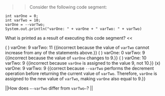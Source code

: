 >>Consider the following code segment:</p>
<pre><code class="java language-java">int varOne = 0;
int varTwo = 10;
varOne = --varTwo;
System.out.println("varOne: " + varOne + " varTwo: " + varTwo)
</code></pre>
<p>What is printed as a result of executing this code segment? <<

( ) varOne: 9 varTwo: 11 {{incorrect because the value of <code>varTwo</code> cannot increase from any of the statements above.}}
( ) varOne: 0 varTwo: 9 {{incorrect because the value of <code>varOne</code> changes to 9.}}
( ) varOne: 10 varTwo: 9 {{incorrect because <code>varOne</code> is assigned to the value 9, not 10.}}
(x) varOne: 9 varTwo: 9 {{correct because <code>--varTwo</code> performs the decrement operation before returning the current value of <code>varTwo</code>. Therefore, <code>varOne</code> is assigned to the new value of <code>varTwo</code>, making <code>varOne</code> also equal to 9.}}

||How does <code>—-varTwo</code> differ from <code>varTwo—</code>? ||
